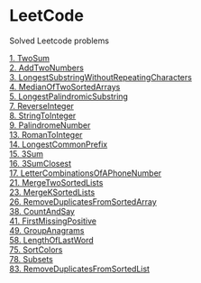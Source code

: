 # LeetCode
Solved Leetcode problems


[1. TwoSum](/TwoSum/)<br>
[2. AddTwoNumbers](/AddTwoNumbers/)<br>
[3. LongestSubstringWithoutRepeatingCharacters](/LongestSubstringWithoutRepeatingCharacters/)<br>
[4. MedianOfTwoSortedArrays](/MedianOfTwoSortedArrays/)<br>
[5. LongestPalindromicSubstring](/LongestPalindromicSubstring/)<br>
[7. ReverseInteger](/ReverseInteger/)<br>
[8. StringToInteger](/StringToInteger/)<br>
[9. PalindromeNumber](/PalindromeNumber/)<br>
[13. RomanToInteger](/RomanToInteger/)<br>
[14. LongestCommonPrefix](/LongestCommonPrefix/)<br>
[15. 3Sum](/3Sum/)<br>
[16. 3SumClosest](/3SumClosest/)<br>
[17. LetterCombinationsOfAPhoneNumber](/LetterCombinationsOfAPhoneNumber/)<br>
[21. MergeTwoSortedLists](/MergeTwoSortedLists/)<br>
[23. MergeKSortedLists](/MergeKSortedLists/)<br>
[26. RemoveDuplicatesFromSortedArray](/RemoveDuplicatesFromSortedArray/)<br>
[38. CountAndSay](/CountAndSay/)<br>
[41. FirstMissingPositive](/FirstMissingPositive/)<br>
[49. GroupAnagrams](/GroupAnagrams/)<br>
[58. LengthOfLastWord](/LengthOfLastWord/)<br>
[75. SortColors](/SortColors/)<br>
[78. Subsets](/Subsets/)<br>
[83. RemoveDuplicatesFromSortedList](/RemoveDuplicatesFromSortedList/)<br>






